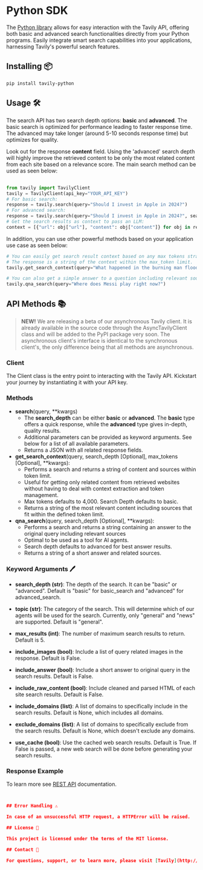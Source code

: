 
# Python SDK
The [Python library](https://github.com/assafelovic/tavily-python) allows for easy interaction with the Tavily API, offering both basic and advanced search functionalities directly from your Python programs. Easily integrate smart search capabilities into your applications, harnessing Tavily's powerful search features.

## Installing 📦

```bash
pip install tavily-python
```
## Usage 🛠️
The search API has two search depth options: **basic** and **advanced**. The basic search is optimized for performance leading to faster response time. The advanced may take longer (around 5-10 seconds response time) but optimizes for quality. 

Look out for the response **content** field. Using the 'advanced' search depth will highly improve the retrieved content to be only the most related content from each site based on a relevance score. The main search method can be used as seen below:
##
```python
from tavily import TavilyClient
tavily = TavilyClient(api_key="YOUR_API_KEY")
# For basic search:
response = tavily.search(query="Should I invest in Apple in 2024?")
# For advanced search:
response = tavily.search(query="Should I invest in Apple in 2024?", search_depth="advanced")
# Get the search results as context to pass an LLM:
context = [{"url": obj["url"], "content": obj["content"]} for obj in response.results]
```
In addition, you can use other powerful methods based on your application use case as seen below:

```python
# You can easily get search result context based on any max tokens straight into your RAG.
# The response is a string of the context within the max_token limit.
tavily.get_search_context(query="What happened in the burning man floods?", search_depth="advanced", max_tokens=1500)

# You can also get a simple answer to a question including relevant sources all with a simple function call:
tavily.qna_search(query="Where does Messi play right now?")
```

## API Methods 📚

> **NEW!** We are releasing a beta of our asynchronous Tavily client. It is already available in the source code through the AsyncTavilyClient class and will be added to the PyPI package very soon. The asynchronous client's interface is identical to the synchronous client's, the only difference being that all methods are asynchronous.

### Client
The Client class is the entry point to interacting with the Tavily API. Kickstart your journey by instantiating it with your API key.

### Methods
* **search**(query, **kwargs)
  * The **search_depth** can be either **basic** or **advanced**. The **basic** type offers a quick response, while the **advanced** type gives in-depth, quality results.
  * Additional parameters can be provided as keyword arguments. See below for a list of all available parameters.
  * Returns a JSON with all related response fields.
* **get_search_context**(query, search_depth [Optional], max_tokens [Optional], **kwargs): 
  * Performs a search and returns a string of content and sources within token limit. 
  * Useful for getting only related content from retrieved websites without having to deal with context extraction and token management.
  * Max tokens defaults to 4,000. Search Depth defaults to basic.
  * Returns a string of the most relevant content including sources that fit within the defined token limit.
* **qna_search**(query, search_depth [Optional], **kwargs): 
  * Performs a search and returns a string containing an answer to the original query including relevant sources
  * Optimal to be used as a tool for AI agents.
  * Search depth defaults to advanced for best answer results.
  * Returns a string of a short answer and related sources.

### Keyword Arguments 🖊️

* **search_depth (str)**: The depth of the search. It can be "basic" or "advanced". Default is "basic" for basic_search and "advanced" for advanced_search.

* **topic (str)**: The category of the search. This will determine which of our agents will be used for the search. Currently, only "general" and "news" are supported. Default is "general".

* **max_results (int)**: The number of maximum search results to return. Default is 5.

* **include_images (bool)**: Include a list of query related images in the response. Default is False.

* **include_answer (bool)**: Include a short answer to original query in the search results. Default is False.

* **include_raw_content (bool)**: Include cleaned and parsed HTML of each site search results. Default is False.

* **include_domains (list)**: A list of domains to specifically include in the search results. Default is None, which includes all domains.

* **exclude_domains (list)**: A list of domains to specifically exclude from the search results. Default is None, which doesn't exclude any domains.

* **use_cache (bool)**: Use the cached web search results. Default is True. If False is passed, a new web search will be done before generating your search results.

### Response Example
To learn more see [REST API](https://app.tavily.com/documentation/api) documentation.

```json


## Error Handling ⚠️

In case of an unsuccessful HTTP request, a HTTPError will be raised.

## License 📝

This project is licensed under the terms of the MIT license.

## Contact 💌

For questions, support, or to learn more, please visit [Tavily](http://tavily.com) 🌍.

